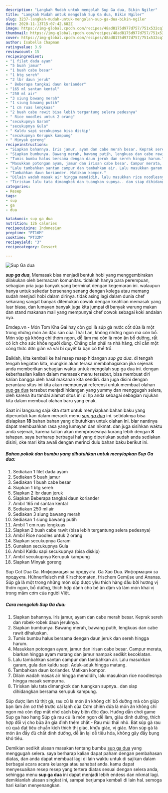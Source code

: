 ```yaml
---
description: "Langkah Mudah untuk mengolah Sup Ga dua, Bikin Ngiler"
title: "Langkah Mudah untuk mengolah Sup Ga dua, Bikin Ngiler"
slug: 3237-langkah-mudah-untuk-mengolah-sup-ga-dua-bikin-ngiler
date: 2020-11-13T15:07:42.682Z
image: https://img-global.cpcdn.com/recipes/48ad8175d977d757/751x532cq70/sup-ga-dua-foto-resep-utama.jpg
thumbnail: https://img-global.cpcdn.com/recipes/48ad8175d977d757/751x532cq70/sup-ga-dua-foto-resep-utama.jpg
cover: https://img-global.cpcdn.com/recipes/48ad8175d977d757/751x532cq70/sup-ga-dua-foto-resep-utama.jpg
author: Isabella Chapman
ratingvalue: 3.9
reviewcount: 15
recipeingredient:
- "1 filet dada ayam"
- "5 buah jamur"
- "1 buah cabe besar"
- "1 btg sereh"
- "2 lbr daun jeruk"
- " Beberapa tangkai daun koriander"
- "165 ml santan kental"
- "250 ml air"
- "3 siung bawang merah"
- "1 siung bawang putih"
- "1 cm ruas lengkuas"
- "2 buah cabe rawit bisa lebih tergantung selera pedesnya"
- " Rice noodles untuk 2 orang"
- "secukupnya Garam"
- "secukupnya Gula"
- " Kaldu sapi secukupnya bisa diskip"
- "secukupnya Kerupuk kampung"
- " Minyak goreng"
recipeinstructions:
- "Siapkan bahannya. Iris jamur, ayam dan cabe merah besar. Keprak sereh dan robek-robek daun jeruknya."
- "Siapkan bumbunya. Bawang merah, bawang putih, lengkuas dan cabe rawit dihaluskan."
- "Tumis bumbu halus bersama dengan daun jeruk dan sereh hingga harum."
- "Masukkan potongan ayam, jamur dan irisan cabe besar. Campur merata, biarkan hingga ayam matang dan jamur nampak sedikit kecoklatan."
- "Lalu tambahkan santan campur dan tambahkan air. Lalu masukkan garam, gula dan kaldu sapi. Aduk-aduk hingga matang."
- "Tambahkan daun koriander. Matikan kompor."
- "Dilain wadah masak air hingga mendidih, lalu masukkan rice noodlesnya hingga masak sempurna."
- "Tiriskan lalu tata dimangkok dan tuangkan supnya.. dan siap dihidangkan bersama kerupuk kampung."
categories:
- Resep
tags:
- sup
- ga
- dua

katakunci: sup ga dua 
nutrition: 126 calories
recipecuisine: Indonesian
preptime: "PT16M"
cooktime: "PT32M"
recipeyield: "3"
recipecategory: Dessert

---
```



![Sup Ga dua](https://img-global.cpcdn.com/recipes/48ad8175d977d757/751x532cq70/sup-ga-dua-foto-resep-utama.jpg)

<b><i>sup ga dua</i></b>, Memasak bisa menjadi bentuk hobi yang menggembirakan dilakukan oleh bermacam komunitas. tidaklah hanya para perempuan, sebagian pria juga banyak yang berminat dengan kegemaran ini. walaupun hanya untuk sekedar bersenang senang dengan kolega atau memang sudah menjadi hobi dalam dirinya. tidak asing lagi dalam dunia chef sekarang sangat banyak ditemukan cowok dengan keahlian memasak yang luar biasa, dan lumayan banyak juga kita jumpai di banyak warung makan dan stand makanan mall yang mempunyai chef cowok sebagai koki andalan nya.

Emdep.vn - Món Tom Kha Gai hay còn gọi là súp gà nước cốt dừa là một trong những món ăn đặc sản của Thái Lan, không những ngon mà còn bổ. Món súp gà không chỉ thơm ngon, dễ làm mà còn là món ăn bổ dưỡng, rất có ích cho sức khỏe người dùng. Chẳng cần phải ra nhà hàng, chỉ cần một công thức đơn giản và vài bí quyết là bạn có thể trổ.

Baiklah, kita kembali ke hal resep resep hidangan <i>sup ga dua</i>. di tengah tengah kegiatan kita, mungkin akan terasa membahagiakan jika sejenak anda memberikan sebagian waktu untuk mengolah sup ga dua ini. dengan keberhasilan kalian dalam memasak menu tersebut, bisa membuat diri kalian bangga oleh hasil makanan kita sendiri. dan juga disini dengan perantara situs ini kita akan mempunyai referensi untuk membuat olahan <u>sup ga dua</u> tersebut menjadi hidangan yang yummy dan menggugah selera, oleh karena itu tandai alamat situs ini di hp anda sebagai sebagian rujukan kita dalam membuat olahan baru yang enak.


Saat ini langsung saja kita start untuk menyiapkan bahan baku yang diperuntuk kan dalam meracik menu <u><i>sup ga dua</i></u> ini. setidaknya bisa disiapkan <b>18</b> bahan bahan yang dibutuhkan untuk olahan ini. biar nantinya dapat membuahkan rasa yang lumayan dan nikmat. dan juga sisihkan waktu anda sejenak, karena kalian akan memprosesnya kurang lebih dengan <b>8</b> tahapan. saya berharap berbagai hal yang diperlukan sudah anda sediakan disini, oke mari kita awali dengan merinci dulu bahan baku berikut ini.

<!--inarticleads1-->

##### Bahan pokok dan bumbu yang dibutuhkan untuk menyiapkan Sup Ga dua:

1. Sediakan 1 filet dada ayam
1. Sediakan 5 buah jamur
1. Sediakan 1 buah cabe besar
1. Siapkan 1 btg sereh
1. Siapkan 2 lbr daun jeruk
1. Siapkan  Beberapa tangkai daun koriander
1. Ambil 165 ml santan kental
1. Sediakan 250 ml air
1. Sediakan 3 siung bawang merah
1. Sediakan 1 siung bawang putih
1. Ambil 1 cm ruas lengkuas
1. Siapkan 2 buah cabe rawit (bisa lebih tergantung selera pedesnya)
1. Ambil  Rice noodles untuk 2 orang
1. Siapkan secukupnya Garam
1. Gunakan secukupnya Gula
1. Ambil  Kaldu sapi secukupnya (bisa diskip)
1. Ambil secukupnya Kerupuk kampung
1. Siapkan  Minyak goreng


Sup Cot Dua Ga. Информация за продукта. Ga Xao Dua. Информация за продукта. Hühnerfleisch mit Kirschtomaten, frischem Gemüse und Ananas. Súp gà là một trong những món súp được yêu thích hàng đầu bởi hương vị thơm ngon, bổ dưỡng, thích hợp dành cho bé ăn dặm và làm món khai vị trong mâm cơm của người Việt. 

<!--inarticleads2-->

##### Cara mengolah Sup Ga dua:

1. Siapkan bahannya. Iris jamur, ayam dan cabe merah besar. Keprak sereh dan robek-robek daun jeruknya.
1. Siapkan bumbunya. Bawang merah, bawang putih, lengkuas dan cabe rawit dihaluskan.
1. Tumis bumbu halus bersama dengan daun jeruk dan sereh hingga harum.
1. Masukkan potongan ayam, jamur dan irisan cabe besar. Campur merata, biarkan hingga ayam matang dan jamur nampak sedikit kecoklatan.
1. Lalu tambahkan santan campur dan tambahkan air. Lalu masukkan garam, gula dan kaldu sapi. Aduk-aduk hingga matang.
1. Tambahkan daun koriander. Matikan kompor.
1. Dilain wadah masak air hingga mendidih, lalu masukkan rice noodlesnya hingga masak sempurna.
1. Tiriskan lalu tata dimangkok dan tuangkan supnya.. dan siap dihidangkan bersama kerupuk kampung.


Súp được làm từ thịt gà, rau củ là món ăn không chỉ bổ dưỡng mà còn giúp bạn làm ấm cơ thể trước cái lạnh của Cơm chiên dứa là món ăn không chỉ ngon mà còn đẹp mắt nhờ cách bày biện độc đáo. Hướng dẫn chơi game Sup ga hao hang Súp gà rau củ là món ngon dễ làm, giàu dinh dưỡng, thích hợp đổi vị cho bữa ăn gia đình thêm chất - Rau mùi thái nhỏ. Bát súp gà rau củ quả đạt tiêu chuẩn kích thích thị giác, khứu giác, vị giác. Món súp gà là món ăn đầy đủ chất dinh dưỡng, dễ ăn lại dễ tiêu hóa, không gây đầy bụng khó tiêu. 

Demikian sedikit ulasan masakan tentang bumbu <u>sup ga dua</u> yang menggugah selera. saya berharap kalian dapat paham dengan pembahasan diatas, dan anda dapat membuat lagi di lain waktu untuk di sajikan dalam berbagai acara acara keluarga atau sahabat anda. kamu dapat menyesuaikan resep resep yang tertera diatas sesuai dengan selera anda, sehingga menu <b>sup ga dua</b> ini dapat menjadi lebih endess dan nikmat lagi. demikianlah ulasan singkat ini, sampai berjumpa kembali di lain hal. semoga hari kalian menyenangkan.

